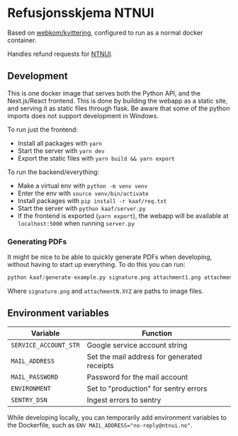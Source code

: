 # Refusjonsskjema NTNUI

Based on [webkom/kvittering](https://github.com/webkom/kvittering), configured to run as a normal docker container.

Handles refund requests for [NTNUI](https://ntnui.no).

## Development

This is one docker image that serves both the Python API, and the Next.js/React frontend. This is done by building the webapp as a static site, and serving it as static files through flask. Be aware that some of the python imports does not support development in Windows.

To run just the frontend:

- Install all packages with `yarn`
- Start the server with `yarn dev`
- Export the static files with `yarn build && yarn export`

To run the backend/everything:

- Make a virtual env with `python -m venv venv`
- Enter the env with `source venv/bin/activate`
- Install packages with `pip install -r kaaf/req.txt`
- Start the server with `python kaaf/server.py`
- If the frontend is exported (`yarn export`), the webapp will be available at `localhost:5000` when running `server.py`

### Generating PDFs

It might be nice to be able to quickly generate PDFs when developing, without having to start up everything. To do this you can run:

```python
python kaaf/generate-example.py signature.png attachment1.png attachment2.pdf ...
```

Where `signature.png` and `attachmentN.XYZ` are paths to image files.

## Environment variables

| Variable        | Function                                     |
| --------------- | -------------------------------------------- |
| `SERVICE_ACCOUNT_STR` | Google service account string          |
| `MAIL_ADDRESS`  | Set the mail address for generated receipts  |
| `MAIL_PASSWORD` | Password for the mail account                |
| `ENVIRONMENT`   | Set to "production" for sentry errors        |
| `SENTRY_DSN`    | Ingest errors to sentry                      |

While developing locally, you can temporarily add environment variables to the Dockerfile, such as `ENV MAIL_ADDRESS="no-reply@ntnui.no"`.
